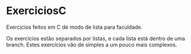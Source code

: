# ExerciciosC
Exercicios feitos em C de modo de lista para faculdade.


Os exercícios estão separados por listas, e cada lista está dentro de uma branch.
Estes exercícios vão de simples a um pouco mais complexos.
